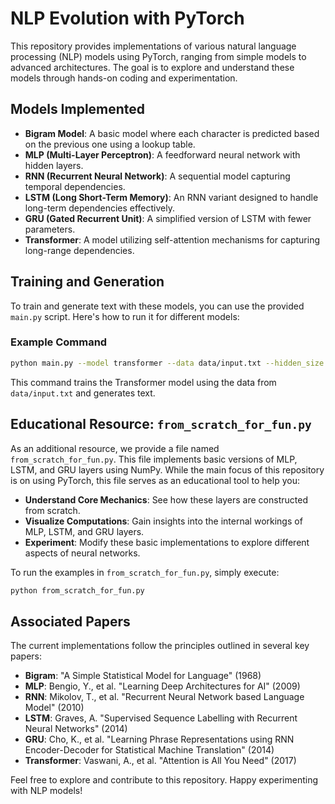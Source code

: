# NLP Evolution with PyTorch

This repository provides implementations of various natural language processing (NLP) models using PyTorch, ranging from simple models to advanced architectures. The goal is to explore and understand these models through hands-on coding and experimentation.

## Models Implemented

- **Bigram Model**: A basic model where each character is predicted based on the previous one using a lookup table.
- **MLP (Multi-Layer Perceptron)**: A feedforward neural network with hidden layers.
- **RNN (Recurrent Neural Network)**: A sequential model capturing temporal dependencies.
- **LSTM (Long Short-Term Memory)**: An RNN variant designed to handle long-term dependencies effectively.
- **GRU (Gated Recurrent Unit)**: A simplified version of LSTM with fewer parameters.
- **Transformer**: A model utilizing self-attention mechanisms for capturing long-range dependencies.

## Training and Generation

To train and generate text with these models, you can use the provided `main.py` script. Here's how to run it for different models:

### Example Command

```bash
python main.py --model transformer --data data/input.txt --hidden_size 256 --num_layers 4 --max_new_tokens 100 --block_size 128 --batch_size 64 --epochs 10
```

This command trains the Transformer model using the data from `data/input.txt` and generates text.

## Educational Resource: `from_scratch_for_fun.py`

As an additional resource, we provide a file named `from_scratch_for_fun.py`. This file implements basic versions of MLP, LSTM, and GRU layers using NumPy. While the main focus of this repository is on using PyTorch, this file serves as an educational tool to help you:

- **Understand Core Mechanics**: See how these layers are constructed from scratch.
- **Visualize Computations**: Gain insights into the internal workings of MLP, LSTM, and GRU layers.
- **Experiment**: Modify these basic implementations to explore different aspects of neural networks.

To run the examples in `from_scratch_for_fun.py`, simply execute:

```bash
python from_scratch_for_fun.py
```

## Associated Papers

The current implementations follow the principles outlined in several key papers:

- **Bigram**: "A Simple Statistical Model for Language" (1968)
- **MLP**: Bengio, Y., et al. "Learning Deep Architectures for AI" (2009)
- **RNN**: Mikolov, T., et al. "Recurrent Neural Network based Language Model" (2010)
- **LSTM**: Graves, A. "Supervised Sequence Labelling with Recurrent Neural Networks" (2014)
- **GRU**: Cho, K., et al. "Learning Phrase Representations using RNN Encoder-Decoder for Statistical Machine Translation" (2014)
- **Transformer**: Vaswani, A., et al. "Attention is All You Need" (2017)

Feel free to explore and contribute to this repository. Happy experimenting with NLP models!

